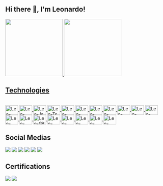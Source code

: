 ## Hi there 👋, I'm Leonardo!

<a href="https://github.com/LeoUrlian">
<img height="180em" src="https://github-readme-stats-sigma-five.vercel.app/api?username=LeoUrlian&theme=tokyonight&show_icons=true"/>
<img height="180em" src="https://github-readme-stats-sigma-five.vercel.app/api/top-langs/?username=LeoUrlian&theme=tokyonight&layout=compact"/>

## Technologies

<div style="display: inline_block"><br>
  <a href="https://developer.mozilla.org/pt-BR/docs/Web/HTML" target="_blank" rel="noreferrer"> <img align="center" alt="Leo-Html5" height="30" width="40" src="https://cdn.jsdelivr.net/gh/devicons/devicon/icons/html5/html5-original.svg" /> </a>
  <a href="https://developer.mozilla.org/pt-BR/docs/Web/CSS" target="_blank" rel="noreferrer"> <img align="center" alt="Leo-Css" height="30" width="40" src="https://cdn.jsdelivr.net/gh/devicons/devicon/icons/css3/css3-original.svg" /> </a>
  <a href="https://www.javascript.com" target="_blank" rel="noreferrer"> <img align="center" alt="Leo-Js" height="30" width="40" src="https://cdn.jsdelivr.net/gh/devicons/devicon/icons/javascript/javascript-original.svg" /> </a>
  <a href="https://www.typescriptlang.org" target="_blank" rel="noreferrer"> <img align="center" alt="Leo-Ts" height="30" width="40" src="https://cdn.jsdelivr.net/gh/devicons/devicon/icons/typescript/typescript-original.svg" /> </a>
  <a href="https://dart.dev" target="_blank" rel="noreferrer"> <img align="center" alt="Leo-Dart" height="30" width="40" src="https://cdn.jsdelivr.net/gh/devicons/devicon/icons/dart/dart-original.svg" /> </a>
  <a href="https://flutter.dev" target="_blank" rel="noreferrer"> <img align="center" alt="Leo-Flutter" height="30" width="40" src="https://cdn.jsdelivr.net/gh/devicons/devicon/icons/flutter/flutter-original.svg" /> </a>
  <a href="https://www.php.net" target="_blank" rel="noreferrer"> <img align="center" alt="Leo-Php" height="30" width="40" src="https://cdn.jsdelivr.net/gh/devicons/devicon/icons/php/php-original.svg" /> </a>
  <a href="https://www.python.org" target="_blank" rel="noreferrer"> <img align="center" alt="Leo-Python" height="30" width="40" src="https://cdn.jsdelivr.net/gh/devicons/devicon/icons/python/python-original.svg" /> </a>
  <a href="https://adonisjs.com" target="_blank" rel="noreferrer"> <img align="center" alt="Leo-Adonisjs" height="30" width="40" src="https://cdn.jsdelivr.net/gh/devicons/devicon/icons/adonisjs/adonisjs-original.svg" /> </a>
  <a href="https://laravel.com" target="_blank" rel="noreferrer"> <img align="center" alt="Leo-Laravel" height="30" width="40" src="https://cdn.jsdelivr.net/gh/devicons/devicon/icons/laravel/laravel-plain.svg" /> </a>
  <a href="https://reactjs.org" target="_blank" rel="noreferrer"> <img align="center" alt="Leo-Reactjs" height="30" width="40" src="https://cdn.jsdelivr.net/gh/devicons/devicon/icons/react/react-original.svg" /> </a>
  <a href="https://aws.amazon.com/pt/" target="_blank" rel="noreferrer"> <img align="center" alt="Leo-Aws" height="30" width="40" src="https://cdn.jsdelivr.net/gh/devicons/devicon/icons/amazonwebservices/amazonwebservices-original.svg" /> </a>
  <a href="https://www.docker.com" target="_blank" rel="noreferrer"> <img align="center" alt="Leo-Docker" height="30" width="40" src="https://cdn.jsdelivr.net/gh/devicons/devicon/icons/docker/docker-original.svg" /> </a>
  <a href="https://git-scm.com" target="_blank" rel="noreferrer"> <img align="center" alt="Leo-Git" height="30" width="40" src="https://cdn.jsdelivr.net/gh/devicons/devicon/icons/git/git-original.svg" /> </a>
  <a href="https://github.com" target="_blank" rel="noreferrer"> <img align="center" alt="Leo-Github" height="30" width="40" src="https://cdn.jsdelivr.net/gh/devicons/devicon/icons/github/github-original.svg" /> </a>  
  <a href="https://www.linux.org" target="_blank" rel="noreferrer"> <img align="center" alt="Leo-Linux" height="30" width="40" src="https://cdn.jsdelivr.net/gh/devicons/devicon/icons/linux/linux-original.svg" /> </a>
  <a href="https://www.mysql.com" target="_blank" rel="noreferrer"> <img align="center" alt="Leo-Mysql" height="30" width="40" src="https://cdn.jsdelivr.net/gh/devicons/devicon/icons/mysql/mysql-original.svg" /> </a>
  <a href="https://www.postgresql.org" target="_blank" rel="noreferrer"> <img align="center" alt="Leo-Postgresql" height="30" width="40" src="https://cdn.jsdelivr.net/gh/devicons/devicon/icons/postgresql/postgresql-original.svg" /> </a>
  <a href="https://code.visualstudio.com" target="_blank" rel="noreferrer"> <img align="center" alt="Leo-Vscode" height="30" width="40" src="https://cdn.jsdelivr.net/gh/devicons/devicon/icons/vscode/vscode-original.svg" /> </a>
</div>
  
## Social Medias
 
<div> 
  <a href="https://www.instagram.com/leonardo_sudati/" target="_blank"><img src="https://img.shields.io/badge/Instagram-E4405F?style=for-the-badge&logo=instagram&logoColor=white" target="_blank"></a>
  <a href="https://www.facebook.com/leonardosudati.urlian/" target="_blank"><img src="https://img.shields.io/badge/Facebook-1877F2?style=for-the-badge&logo=facebook&logoColor=white" target="_blank"></a>
  <a href="https://twitter.com/LeoSudati" target="_blank"><img src="https://img.shields.io/badge/Twitter-1DA1F2?style=for-the-badge&logo=twitter&logoColor=white" target="_blank"></a>
  <a href="https://www.linkedin.com/in/leonardo-sudati-urlian-795a941a5/" target="_blank"><img src="https://img.shields.io/badge/LinkedIn-0077B5?style=for-the-badge&logo=linkedin&logoColor=white" target="_blank"></a>
  <a href="mailto:leonardosudatiurlian@gmail.com.br
"><img src="https://img.shields.io/badge/Gmail-D14836?style=for-the-badge&logo=gmail&logoColor=white" target="_blank"></a>
  <a href="mailto:leourlian@hotmail.com
"><img src="https://img.shields.io/badge/Microsoft_Outlook-0078D4?style=for-the-badge&logo=microsoft-outlook&logoColor=white" target="_blank"></a>
</div>

## Certifications

<div>
<a title="AWS Certified Cloud Practitioner" href="https://www.credly.com/badges/4c4870ef-04e9-4d19-89ca-c74e81d42fea?source=linked_in_profile" target="_blank"><img src="https://img.shields.io/badge/Amazon_AWS-232F3E?style=for-the-badge&logo=amazon-aws&logoColor=white" target="_blank"></a>
 <a title="ZABBIX TESTE" href="https://www.credly.com/badges/4c4870ef-04e9-4d19-89ca-c74e81d42fea?source=linked_in_profile" target="_blank"><img src="https://assets.zabbix.com/img/logo/zabbix_logo_313x82.png" target="_blank"></a>
</div>
